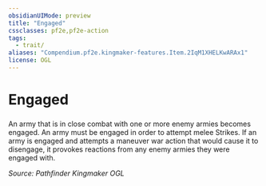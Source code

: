 ```yaml
---
obsidianUIMode: preview
title: "Engaged"
cssclasses: pf2e,pf2e-action
tags:
  - trait/
aliases: "Compendium.pf2e.kingmaker-features.Item.2IqM1XHELKwARAx1"
license: OGL
---
```

# Engaged

### 






An army that is in close combat with one or more enemy armies becomes engaged. An army must be engaged in order to attempt melee Strikes. If an army is engaged and attempts a maneuver war action that would cause it to disengage, it provokes reactions from any enemy armies they were engaged with.

*Source: Pathfinder Kingmaker*
*OGL*